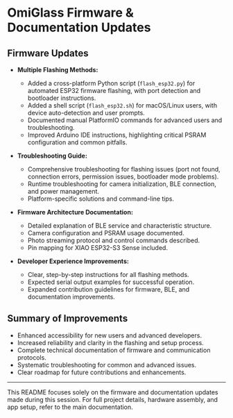 # OmiGlass Firmware & Documentation Updates

## Firmware Updates

- **Multiple Flashing Methods:**
  - Added a cross-platform Python script (`flash_esp32.py`) for automated ESP32 firmware flashing, with port detection and bootloader instructions.
  - Added a shell script (`flash_esp32.sh`) for macOS/Linux users, with device auto-detection and user prompts.
  - Documented manual PlatformIO commands for advanced users and troubleshooting.
  - Improved Arduino IDE instructions, highlighting critical PSRAM configuration and common pitfalls.

- **Troubleshooting Guide:**
  - Comprehensive troubleshooting for flashing issues (port not found, connection errors, permission issues, bootloader mode problems).
  - Runtime troubleshooting for camera initialization, BLE connection, and power management.
  - Platform-specific solutions and command-line tips.

- **Firmware Architecture Documentation:**
  - Detailed explanation of BLE service and characteristic structure.
  - Camera configuration and PSRAM usage documented.
  - Photo streaming protocol and control commands described.
  - Pin mapping for XIAO ESP32-S3 Sense included.

- **Developer Experience Improvements:**
  - Clear, step-by-step instructions for all flashing methods.
  - Expected serial output examples for successful operation.
  - Expanded contribution guidelines for firmware, BLE, and documentation improvements.

## Summary of Improvements

- Enhanced accessibility for new users and advanced developers.
- Increased reliability and clarity in the flashing and setup process.
- Complete technical documentation of firmware and communication protocols.
- Systematic troubleshooting for common and advanced issues.
- Clear roadmap for future contributions and enhancements.

---

This README focuses solely on the firmware and documentation updates made during this session. For full project details, hardware assembly, and app setup, refer to the main documentation.
